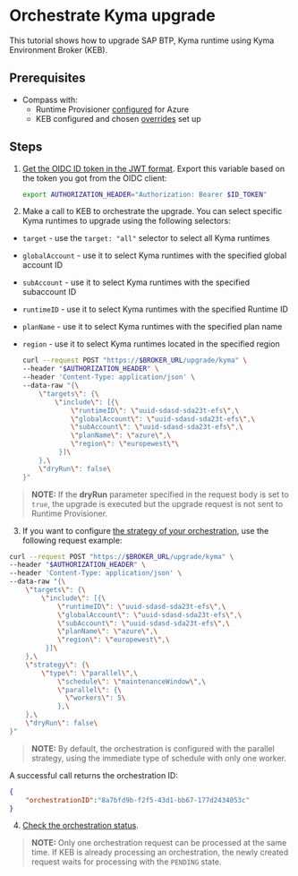 # Orchestrate Kyma upgrade

This tutorial shows how to upgrade SAP BTP, Kyma runtime using Kyma Environment Broker (KEB).

## Prerequisites

- Compass with:
  * Runtime Provisioner [configured](https://github.com/kyma-project/control-plane/blob/main/docs/provisioner/08-02-provisioning-gardener.md) for Azure
  * KEB configured and chosen [overrides](https://kyma-project.io/#/04-operation-guides/operations/03-change-kyma-config-values) set up

## Steps

1. [Get the OIDC ID token in the JWT format](02-50-orchestration.md). Export this variable based on the token you got from the OIDC client:

   ```bash
   export AUTHORIZATION_HEADER="Authorization: Bearer $ID_TOKEN"
   ```

2. Make a call to KEB to orchestrate the upgrade. You can select specific Kyma runtimes to upgrade using the following selectors:

- `target` - use the `target: "all"` selector to select all Kyma runtimes
- `globalAccount` - use it to select Kyma runtimes with the specified global account ID
- `subAccount` - use it to select Kyma runtimes with the specified subaccount ID
- `runtimeID` - use it to select Kyma runtimes with the specified Runtime ID
- `planName` - use it to select Kyma runtimes with the specified plan name
- `region` - use it to select Kyma runtimes located in the specified region

   ```bash
   curl --request POST "https://$BROKER_URL/upgrade/kyma" \
   --header "$AUTHORIZATION_HEADER" \
   --header 'Content-Type: application/json' \
   --data-raw "{\
       \"targets\": {\
           \"include\": [{\
               \"runtimeID\": \"uuid-sdasd-sda23t-efs\",\
               \"globalAccount\": \"uuid-sdasd-sda23t-efs\",\
               \"subAccount\": \"uuid-sdasd-sda23t-efs\",\
               \"planName\": \"azure\",\
               \"region\": \"europewest\"\
            }]\
       },\
       \"dryRun\": false\
   }"
   ```

>**NOTE:** If the **dryRun** parameter specified in the request body is set to `true`, the upgrade is executed but the upgrade request is not sent to Runtime Provisioner.

3. If you want to configure [the strategy of your orchestration](02-50-orchestration.md#strategies), use the following request example:

```bash
curl --request POST "https://$BROKER_URL/upgrade/kyma" \
--header "$AUTHORIZATION_HEADER" \
--header 'Content-Type: application/json' \
--data-raw "{\
    \"targets\": {\
        \"include\": [{\
            \"runtimeID\": \"uuid-sdasd-sda23t-efs\",\
            \"globalAccount\": \"uuid-sdasd-sda23t-efs\",\
            \"subAccount\": \"uuid-sdasd-sda23t-efs\",\
            \"planName\": \"azure\",\
            \"region\": \"europewest\",\
         }]\
    },\
    \"strategy\": {\
        \"type\": \"parallel\",\
            \"schedule\": \"maintenanceWindow\",\
            \"parallel\": {\
              \"workers\": 5\
            },\
    },\
    \"dryRun\": false\
}"
```

>**NOTE:** By default, the orchestration is configured with the parallel strategy, using the immediate type of schedule with only one worker.

A successful call returns the orchestration ID:

   ```json
   {
       "orchestrationID":"8a7bfd9b-f2f5-43d1-bb67-177d2434053c"
   }
   ```

4. [Check the orchestration status](02-70-orchestration-status.md).

>**NOTE:** Only one orchestration request can be processed at the same time. If KEB is already processing an orchestration, the newly created request waits for processing with the `PENDING` state.
